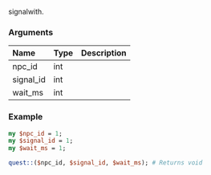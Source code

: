 signalwith.
### Arguments
**Name**|**Type**|**Description**
:---|:---|:---
npc_id|int|
signal_id|int|
wait_ms|int|

### Example

```perl
my $npc_id = 1;
my $signal_id = 1;
my $wait_ms = 1;

quest::($npc_id, $signal_id, $wait_ms); # Returns void
```
